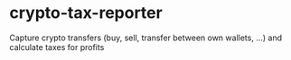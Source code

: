 # crypto-tax-reporter
Capture crypto transfers (buy, sell, transfer between own wallets, ...) and calculate taxes for profits
